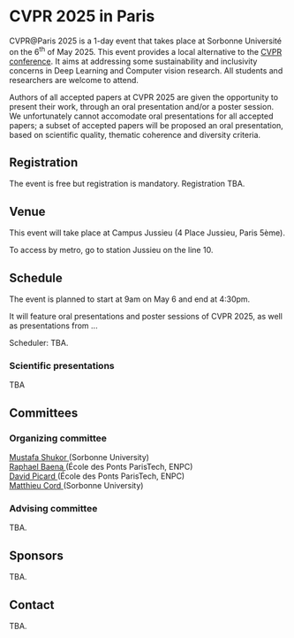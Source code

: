 # CVPR 2025 in Paris

CVPR@Paris 2025 is a 1-day event that takes place at Sorbonne Université on the 6<sup>th</sup> of May 2025. This event provides a local alternative to the <a href="https://cvpr.thecvf.com/">CVPR conference</a>. It aims at addressing some sustainability and inclusivity concerns in Deep Learning and Computer vision research. All students and researchers are welcome to attend.

Authors of all accepted papers at CVPR 2025 are given the opportunity to present their work, through an oral presentation and/or a poster session. We unfortunately cannot accomodate oral presentations for all accepted papers; a subset of accepted papers will be proposed an oral presentation, based on scientific quality, thematic coherence and diversity criteria.

<!-- **New this year:** we offer travel grants. Please let us know when registering if you want to apply for a travel grant. Grants will be given in priority to students and members of underrepresented groups in ML. Please note that we will not fund air travel, for sustainability reasons. -->

## Registration

The event is free but registration is mandatory. Registration TBA.

<!-- This event is in-person only: we will neither record presentations nor include online options. -->

## Venue

This event will take place at Campus Jussieu (4 Place Jussieu, Paris 5ème).

To access by metro, go to station Jussieu on the line 10.

<!-- The presentations will be held in amphithéâtre 25. All social events (poster sessions, mentor and career sessions, cocktail and lunch) will be held in SCAI and in the Esclangon building, which is located within Jussieu. A map of Jussieu is available <a href="docs/assets/plan_neurips2022v2.jpg"> here</a>. -->

<!--![map](/docs/assets/plan_neurips2022v2.jpg)-->


## Schedule 

The event is planned to start at 9am on May 6 and end at 4:30pm.

It will feature oral presentations and poster sessions of CVPR 2025, as well as presentations from ...

Scheduler: TBA.
<!-- The schedule is available <a href="docs/assets/Schedule_2024.pdf"> here</a>. Two poster sessions are planned, the detailed planning is available <a href="docs/assets/planning_posters_2024.pdf"> here</a>. -->

### Scientific presentations
TBA

<!-- The presentations are divided into 6 thematic sessions, details are gathered <a href="docs/assets/Schedule_Talks.pdf"> here</a>. Each presentation will last 15 minutes. In the interest of time, questions should be deferred to the poster session. All oral presentations also have a poster presentation in the following poster session.



A detailled list of papers for each session is available <a href="https://docs.google.com/spreadsheets/d/1P2YXaZvnIpC-IPtCHzFnFlMV5IMj5CZYEmo-ImpG_5A/edit?usp=sharing">here</a>.  -->


## Committees

### Organizing committee

<a href="https://mustafashukor.github.io/"> Mustafa Shukor </a> (Sorbonne University) <br>
<a href="https://raphael-baena.github.io/">  Raphael Baena  </a> (École des Ponts ParisTech, ENPC) <br>
<a href="https://davidpicard.github.io/"> David Picard  </a> (École des Ponts ParisTech, ENPC) <br>
<a href="https://cord.isir.upmc.fr/"> Matthieu Cord </a> (Sorbonne University) <br>

### Advising committee
TBA.


## Sponsors
TBA.

## Contact
TBA.
<!-- If you have any question, please contact us at [neuripsinparis@gmail.com](mailto:neuripsinparis@gmail.com). -->

